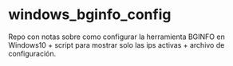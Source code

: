 # windows_bginfo_config

Repo con notas sobre como configurar la herramienta BGINFO en Windows10 + script para mostrar solo las ips activas + archivo de configuración.

